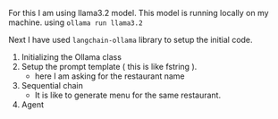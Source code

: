 For this I am using llama3.2 model.
This model is running locally on my machine.
using `ollama run llama3.2`

Next I have used `langchain-ollama` library to setup the initial code.
1. Initializing the Ollama class
2. Setup the prompt template ( this is like fstring ).
    - here I am asking for the restaurant name
3. Sequential chain
    - It is like to generate menu for the same restaurant.
4. Agent